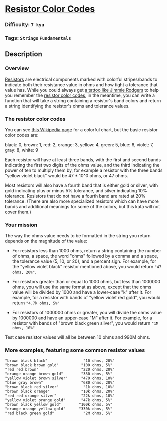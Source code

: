 # [Resistor Color Codes](https://www.codewars.com/kata/57cf3dad05c186ba22000348)

### Difficulty: `7 kyu`

### Tags: `Strings` `Fundamentals`

## Description

### Overview
[Resistors](https://en.wikipedia.org/wiki/Resistor) are electrical components marked with colorful stripes/bands to indicate both their resistance value in ohms and how tight a tolerance that value has. While you could always get [a tattoo like Jimmie Rodgers](https://www.wired.com/2013/01/resistor-code-arm-tattoo/) to help you remember the [resistor color codes](https://en.wikipedia.org/wiki/Electronic_color_code#Resistor_color-coding), in the meantime, you can write a function that will take a string containing a resistor's band colors and return a string identifying the resistor's ohms and tolerance values.

### The resistor color codes
You can see [this Wikipedia page](https://en.wikipedia.org/wiki/Electronic_color_code#Resistor_color-coding) for a colorful chart, but the basic resistor color codes are:

black: 0, brown: 1, red: 2, orange: 3, yellow: 4, green: 5, blue: 6, violet: 7, gray: 8, white: 9

Each resistor will have at least three bands, with the first and second bands indicating the first two digits of the ohms value, and the third indicating the power of ten to multiply them by, for example a resistor with the three bands "yellow violet black" would be 47 * 10^0 ohms, or 47 ohms.

Most resistors will also have a fourth band that is either gold or silver, with gold indicating plus or minus 5% tolerance, and silver indicating 10% tolerance. Resistors that do not have a fourth band are rated at 20% tolerance. (There are also more specialized resistors which can have more bands and additional meanings for some of the colors, but this kata will not cover them.)

### Your mission
The way the ohms value needs to be formatted in the string you return depends on the magnitude of the value:

- For resistors less than 1000 ohms, return a string containing the number of ohms, a space, the word "ohms" followed by a comma and a space, the tolerance value (5, 10, or 20), and a percent sign. For example, for the "yellow violet black" resistor mentioned above, you would return `"47 ohms, 20%"`.

- For resistors greater than or equal to 1000 ohms, but less than 1000000 ohms, you will use the same format as above, except that the ohms value will be divided by 1000 and have a lower-case "k" after it. For example, for a resistor with bands of "yellow violet red gold", you would return `"4.7k ohms, 5%"`

- For resistors of 1000000 ohms or greater, you will divide the ohms value by 1000000 and have an upper-case "M" after it. For example, for a resistor with bands of "brown black green silver", you would return `"1M ohms, 10%"`

Test case resistor values will all be between 10 ohms and 990M ohms.

### More examples, featuring some common resistor values

```
"brown black black"                "10 ohms, 20%"
"brown black brown gold"          "100 ohms, 5%"
"red red brown"                   "220 ohms, 20%"
"orange orange brown gold"        "330 ohms, 5%"
"yellow violet brown silver"      "470 ohms, 10%"
"blue gray brown"                 "680 ohms, 20%"
"brown black red silver"           "1k ohms, 10%"
"brown black orange"              "10k ohms, 20%"
"red red orange silver"           "22k ohms, 10%"
"yellow violet orange gold"       "47k ohms, 5%"
"brown black yellow gold"        "100k ohms, 5%"
"orange orange yellow gold"      "330k ohms, 5%"
"red black green gold"             "2M ohms, 5%"
```